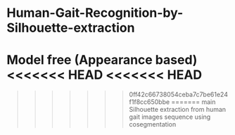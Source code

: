 # Human-Gait-Recognition-by-Silhouette-extraction

Model free (Appearance based)
<<<<<<< HEAD
<<<<<<< HEAD
=======

>>>>>>> 0ff42c66738054ceba7c7be61e24f1f8cc650bbe
=======
>>>>>>> main
Silhouette extraction from human gait images sequence using cosegmentation



